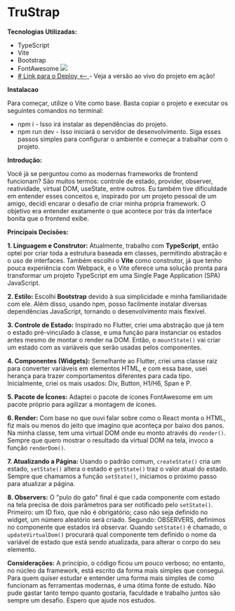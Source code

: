 # TruStrap

**Tecnologias Utilizadas:**

- TypeScript
- Vite
- Bootstrap
- FontAwesome
  <img src="https://github.com/irenaldojs/trustrap/blob/main/blob/print.png" />
- [# Link para o Deploy <-- ](https://trustrap.netlify.app/) - Veja a versão ao vivo do projeto em ação!

**Instalacao**

Para começar, utilize o Vite como base. Basta copiar o projeto e executar os seguintes comandos no terminal:

- npm i - Isso irá instalar as dependências do projeto.
- npm run dev - Isso iniciará o servidor de desenvolvimento.
  Siga esses passos simples para configurar o ambiente e começar a trabalhar com o projeto.

**Introdução:**

Você já se perguntou como as modernas frameworks de frontend funcionam? São muitos termos: controle de estado, provider, observer, reatividade, virtual DOM, useState, entre outros. Eu também tive dificuldade em entender esses conceitos e, inspirado por um projeto pessoal de um amigo, decidi encarar o desafio de criar minha própria framework. O objetivo era entender exatamente o que acontece por trás da interface bonita que o frontend exibe.

**Principais Decisões:**

**1. Linguagem e Construtor:**
Atualmente, trabalho com **TypeScript**, então optei por criar toda a estrutura baseada em classes, permitindo abstração e o uso de interfaces. Também escolhi o **Vite** como construtor, já que tenho pouca experiência com Webpack, e o Vite oferece uma solução pronta para transformar um projeto TypeScript em uma Single Page Application (SPA) JavaScript.

**2. Estilo:**
Escolhi **Bootstrap** devido à sua simplicidade e minha familiaridade com ele. Além disso, usando npm, posso facilmente instalar diversas dependências JavaScript, tornando o desenvolvimento mais flexível.

**3. Controle de Estado:**
Inspirado no Flutter, criei uma abstração que já tem o estado pré-vinculado à classe, e uma função para instanciar os estados antes mesmo de montar o render na DOM. Então, o `mountState()` vai criar um estado com as variáveis que serão usadas pelos componentes.

**4. Componentes (Widgets):**
Semelhante ao Flutter, criei uma classe raiz para converter variáveis em elementos HTML, e com essa base, usei herança para trazer comportamentos diferentes para cada tipo. Inicialmente, criei os mais usados: Div, Button, H1/H6, Span e P.

**5. Pacote de Ícones:**
Adaptei o pacote de ícones FontAwesome em um pacote próprio para agilizar a montagem de ícones.

**6. Render:**
Com base no que ouvi falar sobre como o React monta o HTML, fiz mais ou menos do jeito que imagino que aconteça por baixo dos panos. Na minha classe, tem uma virtual DOM onde eu monto através do `render()`. Sempre que quero mostrar o resultado da virtual DOM na tela, invoco a função `renderDom()`.

**7. Atualizando a Página:**
Usando o padrão comum, `createState()` cria um estado, `setState()` altera o estado e `getState()` traz o valor atual do estado. Sempre que chamamos a função `setState()`, iniciamos o próximo passo para atualizar a página.

**8. Observers:**
O "pulo do gato" final é que cada componente com estado na tela precisa de dois parâmetros para ser notificado pelo `setState()`. Primeiro: um ID fixo, que não é obrigatório; caso não seja definido no widget, um número aleatório será criado. Segundo: OBSERVERS, definimos no componente que estados irá observar. Quando `setState()` é chamado, o `updateVirtualDom()` procurará qual componente tem definido o nome da variável de estado que está sendo atualizada, para alterar o corpo do seu elemento.

**Considerações:**
A princípio, o código ficou um pouco verboso; no entanto, no núcleo da framework, está escrito da forma mais simples que consegui. Para quem quiser estudar e entender uma forma mais simples de como funcionam as ferramentas modernas, é uma ótima fonte de estudo. Não pude gastar tanto tempo quanto gostaria, faculdade e trabalho juntos são sempre um desafio. Espero que ajude nos estudos.

